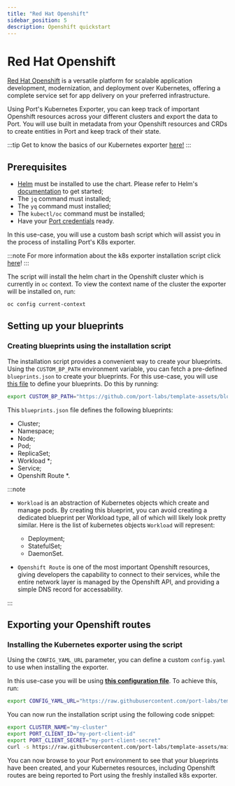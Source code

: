 ```yaml
---
title: "Red Hat Openshift"
sidebar_position: 5
description: Openshift quickstart
---
```


# Red Hat Openshift

[Red Hat Openshift](https://www.redhat.com/en/technologies/cloud-computing/openshift) is a versatile platform for scalable application development, modernization, and deployment over Kubernetes, offering a complete service set for app delivery on your preferred infrastructure.

Using Port's Kubernetes Exporter, you can keep track of important Openshift resources across your different clusters and export the data to Port. You will use built in metadata from your Openshift resources and CRDs to create entities in Port and keep track of their state.

:::tip
Get to know the basics of our Kubernetes exporter [here!](../kubernetes.md)
:::

## Prerequisites

- [Helm](https://helm.sh) must be installed to use the chart. Please refer to
  Helm's [documentation](https://helm.sh/docs) to get started;
- The `jq` command must installed;
- The `yq` command must installed;
- The `kubectl/oc` command must be installed;
- Have your [Port credentials](../../../sync-data-to-catalog/api/#find-your-port-credentials) ready.

In this use-case, you will use a custom bash script which will assist you in the process of installing Port's K8s exporter.

:::note
For more information about the k8s exporter installation script click [here](../installation-script.md)!
:::

The script will install the helm chart in the Openshift cluster which is currently in `oc` context.
To view the context name of the cluster the exporter will be installed on, run:

```bash showLineNumbers
oc config current-context
```

## Setting up your blueprints

### Creating blueprints using the installation script

The installation script provides a convenient way to create your blueprints. Using the `CUSTOM_BP_PATH` environment variable, you can fetch a pre-defined `blueprints.json` to create your blueprints. For this use-case, you will use [this file](https://github.com/port-labs/template-assets/blob/main/kubernetes/blueprints/openshift-blueprints.json) to define your blueprints. Do this by running:

```bash showLineNumbers
export CUSTOM_BP_PATH="https://github.com/port-labs/template-assets/blob/main/kubernetes/blueprints/openshift-blueprints.json"
```

This `blueprints.json` file defines the following blueprints:

- Cluster;
- Namespace;
- Node;
- Pod;
- ReplicaSet;
- Workload \*;
- Service;
- Openshift Route \*.

:::note

- `Workload` is an abstraction of Kubernetes objects which create and manage pods. By creating this blueprint, you can avoid creating a dedicated blueprint per Workload type, all of which will likely look pretty similar.
  Here is the list of kubernetes objects `Workload` will represent:

  - Deployment;
  - StatefulSet;
  - DaemonSet.

- `Openshift Route` is one of the most important Openshift resources, giving developers the capability to connect to their services, while the entire network layer is managed by the Openshift API, and providing a simple DNS record for accessability.

:::

## Exporting your Openshift routes

### Installing the Kubernetes exporter using the script

Using the `CONFIG_YAML_URL` parameter, you can define a custom `config.yaml` to use when installing the exporter.

In this use-case you will be using **[this configuration file](https://github.com/port-labs/template-assets/blob/main/kubernetes/full-configs/openshift_usecase.yaml)**. To achieve this, run:

```bash showLineNumbers
export CONFIG_YAML_URL="https://raw.githubusercontent.com/port-labs/template-assets/main/kubernetes/full-configs/openshift_usecase.yaml"
```

You can now run the installation script using the following code snippet:

```bash showLineNumbers
export CLUSTER_NAME="my-cluster"
export PORT_CLIENT_ID="my-port-client-id"
export PORT_CLIENT_SECRET="my-port-client-secret"
curl -s https://raw.githubusercontent.com/port-labs/template-assets/main/kubernetes/install.sh | bash
```

You can now browse to your Port environment to see that your blueprints have been created, and your Kubernetes resources, including Openshift routes are being reported to Port using the freshly installed k8s exporter.
